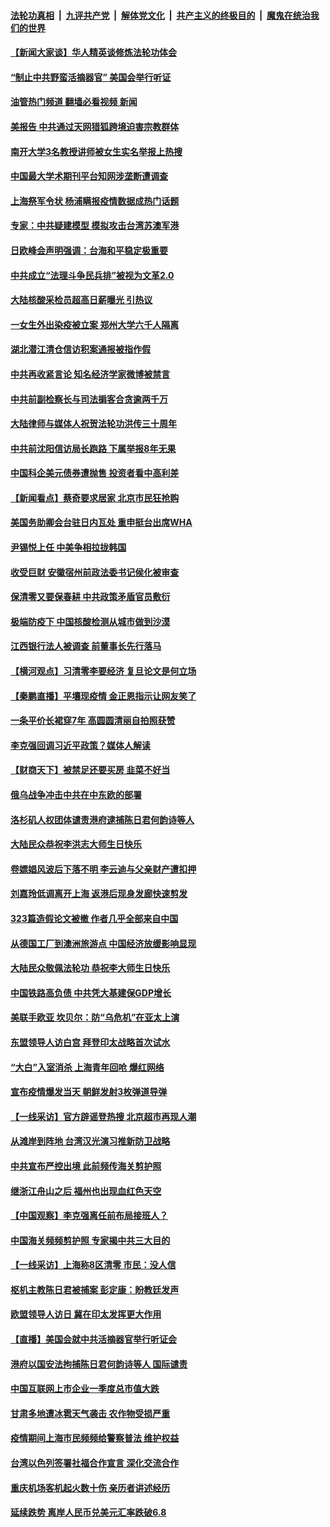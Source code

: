 ####  [法轮功真相](../../../../basic/blob/master/README.md?t=05132301) &nbsp;|&nbsp; [九评共产党](../../../../9ping.md/blob/master/README.md?t=05132301) &nbsp;|&nbsp; [解体党文化](../../../../jtdwh.md/blob/master/README.md?t=05132301)  &nbsp;|&nbsp; [共产主义的终极目的](../../../../gczydzjmd.md/blob/master/README.md?t=05132301) &nbsp;|&nbsp; [魔鬼在统治我们的世界](../../../../mgztzwmdsj.md/blob/master/README.md?t=05132301) 

#### [【新闻大家谈】华人精英谈修炼法轮功体会](../pages/nsc413/n13735765.md?t=05132301) 

#### [“制止中共野蛮活摘器官” 美国会举行听证](../pages/nsc413/n13735831.md?t=05132301) 

#### [油管热门频道 翻墙必看视频 新闻](http://45.76.130.85:81/youtube.html?05132301)

#### [美报告 中共通过天网猎狐跨境迫害宗教群体](../pages/nsc413/n13735743.md?t=05132301) 

#### [南开大学3名教授讲师被女生实名举报上热搜](../pages/nsc413/n13735702.md?t=05132301) 

#### [中国最大学术期刊平台知网涉垄断遭调查](../pages/nsc413/n13735700.md?t=05132301) 

#### [上海祭军令状 杨浦瞒报疫情数据成热门话题](../pages/nsc413/n13735363.md?t=05132301) 

#### [专家：中共疑建模型 模拟攻击台湾苏澳军港](../pages/nsc413/n13735356.md?t=05132301) 

#### [日欧峰会声明强调：台海和平稳定极重要](../pages/nsc413/n13735281.md?t=05132301) 

#### [中共成立“法理斗争民兵排”被视为文革2.0](../pages/nsc413/n13735380.md?t=05132301) 

#### [大陆核酸采检员超高日薪曝光 引热议](../pages/nsc413/n13735286.md?t=05132301) 

#### [一女生外出染疫被立案 郑州大学六千人隔离](../pages/nsc413/n13735283.md?t=05132301) 

#### [湖北潜江清仓信访积案通报被指作假](../pages/nsc413/n13735260.md?t=05132301) 

#### [中共再收紧言论 知名经济学家微博被禁言](../pages/nsc413/n13735194.md?t=05132301) 

#### [中共前副检察长与司法掮客合贪逾两千万](../pages/nsc413/n13735043.md?t=05132301) 

#### [大陆律师与媒体人祝贺法轮功洪传三十周年](../pages/nsc413/n13735062.md?t=05132301) 

#### [中共前沈阳信访局长跑路 下属举报8年无果](../pages/nsc413/n13734994.md?t=05132301) 

#### [中国科企美元债券遭抛售 投资者看中高利差](../pages/nsc413/n13735182.md?t=05132301) 

#### [【新闻看点】蔡奇要求居家 北京市民狂抢购](../pages/nsc413/n13734674.md?t=05132301) 


#### [美国务助卿会台驻日内瓦处 重申挺台出席WHA](../pages/nsc413/n13735034.md?t=05132301) 

#### [尹锡悦上任 中美争相拉拢韩国](../pages/nsc413/n13735045.md?t=05132301) 

#### [收受巨财 安徽宿州前政法委书记侯化被审查](../pages/nsc413/n13735028.md?t=05132301) 

#### [保清零又要保春耕 中共政策矛盾官员敷衍](../pages/nsc413/n13735030.md?t=05132301) 

#### [极端防疫下 中国核酸检测从城市做到沙漠](../pages/nsc413/n13734893.md?t=05132301) 

#### [江西银行法人被调查 前董事长先行落马](../pages/nsc413/n13735005.md?t=05132301) 

#### [【横河观点】习清零李要经济 复旦论文是何立场](../pages/nsc413/n13734952.md?t=05132301) 

#### [【秦鹏直播】平壤现疫情 金正恩指示让网友笑了](../pages/nsc413/n13734948.md?t=05132301) 

#### [一条平价长裙穿7年 高圆圆清丽自拍照获赞](../pages/nsc413/n13734895.md?t=05132301) 

#### [李克强回调习近平政策？媒体人解读](../pages/nsc413/n13734863.md?t=05132301) 

#### [【财商天下】被禁足还要买房 韭菜不好当](../pages/nsc413/n13734833.md?t=05132301) 

#### [俄乌战争冲击中共在中东欧的部署](../pages/nsc413/n13734903.md?t=05132301) 

#### [洛杉矶人权团体谴责港府逮捕陈日君何韵诗等人](../pages/nsc413/n13734767.md?t=05132301) 

#### [大陆民众恭祝李洪志大师生日快乐](../pages/nsc413/n13734810.md?t=05132301) 

#### [卷嫖娼风波后下落不明 李云迪与父亲财产遭扣押](../pages/nsc413/n13734803.md?t=05132301) 

#### [刘嘉玲低调离开上海 返港后现身发廊快速剪发](../pages/nsc413/n13734744.md?t=05132301) 

#### [323篇造假论文被撤 作者几乎全部来自中国](../pages/nsc413/n13734985.md?t=05132301) 

#### [从德国工厂到澳洲旅游点 中国经济放缓影响显现](../pages/nsc413/n13734773.md?t=05132301) 

#### [大陆民众敬佩法轮功 恭祝李大师生日快乐](../pages/nsc413/n13734669.md?t=05132301) 

#### [中国铁路高负债 中共凭大基建保GDP增长](../pages/nsc413/n13734868.md?t=05132301) 

#### [美联手欧亚 坎贝尔：防“乌危机”在亚太上演](../pages/nsc413/n13734715.md?t=05132301) 

#### [东盟领导人访白宫 拜登印太战略首次试水](../pages/nsc413/n13734738.md?t=05132301) 

#### [“大白”入室消杀 上海青年回呛 爆红网络](../pages/nsc413/n13734703.md?t=05132301) 

#### [宣布疫情爆发当天 朝鲜发射3枚弹道导弹](../pages/nsc413/n13734727.md?t=05132301) 

#### [【一线采访】官方辟谣登热搜 北京超市再现人潮](../pages/nsc413/n13734311.md?t=05132301) 

#### [从滩岸到阵地 台湾汉光演习推新防卫战略](../pages/nsc413/n13734395.md?t=05132301) 

#### [中共宣布严控出境 此前频传海关剪护照](../pages/nsc413/n13734351.md?t=05132301) 

#### [继浙江舟山之后 福州也出现血红色天空](../pages/nsc413/n13734275.md?t=05132301) 

#### [【中国观察】李克强离任前布局接班人？](../pages/nsc413/n13734472.md?t=05132301) 

#### [中国海关频频剪护照 专家揭中共三大目的](../pages/nsc413/n13734312.md?t=05132301) 

#### [【一线采访】上海称8区清零 市民：没人信](../pages/nsc413/n13734326.md?t=05132301) 

#### [枢机主教陈日君被捕案 彭定康：盼教廷发声](../pages/nsc413/n13734545.md?t=05132301) 

#### [欧盟领导人访日 冀在印太发挥更大作用](../pages/nsc413/n13734376.md?t=05132301) 

#### [【直播】美国会就中共活摘器官举行听证会](../pages/nsc413/n13732843.md?t=05132301) 

#### [港府以国安法拘捕陈日君何韵诗等人 国际谴责](../pages/nsc413/n13734434.md?t=05132301) 

#### [中国互联网上市企业一季度总市值大跌](../pages/nsc413/n13734337.md?t=05132301) 

#### [甘肃多地遭冰雹天气袭击 农作物受损严重](../pages/nsc413/n13734304.md?t=05132301) 

#### [疫情期间上海市民频频给警察普法 维护权益](../pages/nsc413/n13734139.md?t=05132301) 

#### [台湾以色列签署社福合作宣言 深化交流合作](../pages/nsc413/n13734321.md?t=05132301) 

#### [重庆机场客机起火数十伤 亲历者讲述经历](../pages/nsc413/n13733889.md?t=05132301) 

#### [延续跌势 离岸人民币兑美元汇率跌破6.8](../pages/nsc413/n13734230.md?t=05132301) 

<img src='http://gfw-breaker.win/goodnews/indexes/nsc413.md' width='0px' height='0px'/>

